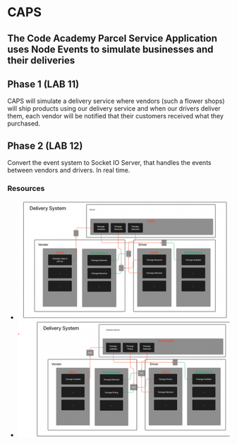 # CAPS

## The Code Academy Parcel Service Application uses Node Events to simulate businesses and their deliveries

## Phase 1 (LAB 11)

CAPS will simulate a delivery service where vendors (such a flower shops) will ship products using our delivery service and when our drivers deliver them, each vendor will be notified that their customers received what they purchased.

## Phase 2 (LAB 12)

Convert the event system to Socket IO Server, that handles the events between vendors and drivers. In real time.

### Resources

- ![Lab 11 Whiteboard](assets/Lab11.png)
- ![Lab 12 Whiteboard](assets/Lab12.png)
